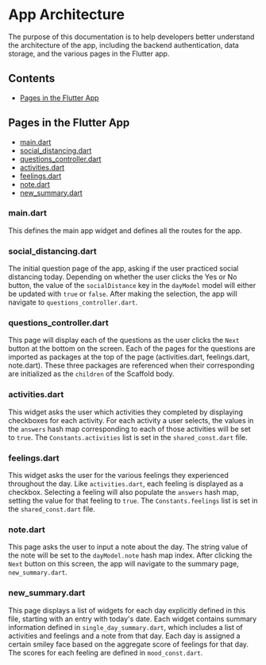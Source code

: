 # App Architecture
The purpose of this documentation is to help developers better understand the architecture of the app, including the backend authentication, data storage, and the various pages in the Flutter app.

## Contents
- [Pages in the Flutter App](#pages-in-the-flutter-app)

## Pages in the Flutter App
- [main.dart](#maindart)
- [social_distancing.dart](#social_distancingdart)
- [questions_controller.dart](#questions_controllerdart)
- [activities.dart](#activitiesdart)
- [feelings.dart](#feelingsdart)
- [note.dart](#notedart)
- [new_summary.dart](#new_summarydart)

### main.dart
This defines the main app widget and defines all the routes for the app.

### social_distancing.dart
The initial question page of the app, asking if the user practiced social distancing today. Depending on whether the user clicks the Yes or No button, the value of the `socialDistance` key in the `dayModel` model will either be updated with `true` or `false`. After making the selection, the app will navigate to `questions_controller.dart`.

### questions_controller.dart
This page will display each of the questions as the user clicks the `Next` button at the bottom on the screen. Each of the pages for the questions are imported as packages at the top of the page (activities.dart, feelings.dart, note.dart). These three packages are referenced when their corresponding are initialized as the `children` of the Scaffold body.

### activities.dart
This widget asks the user which activities they completed by displaying checkboxes for each activity. For each activity a user selects, the values in the `answers` hash map corresponding to each of those activities will be set to `true`. The `Constants.activities` list is set in the `shared_const.dart` file.

### feelings.dart
This widget asks the user for the various feelings they experienced throughout the day. Like `activities.dart`, each feeling is displayed as a checkbox. Selecting a feeling will also populate the `answers` hash map, setting the value for that feeling to `true`. The `Constants.feelings` list is set in the `shared_const.dart` file.

### note.dart
This page asks the user to input a note about the day. The string value of the note will be set to the `dayModel.note` hash map index. After clicking the `Next` button on this screen, the app will navigate to the summary page, `new_summary.dart`.

### new_summary.dart
This page displays a list of widgets for each day explicitly defined in this file, starting with an entry with today's date. Each widget contains summary information defined in `single_day_summary.dart`, which includes a list of activities and feelings and a note from that day. Each day is assigned a certain smiley face based on the aggregate score of feelings for that day. The scores for each feeling are defined in `mood_const.dart`.